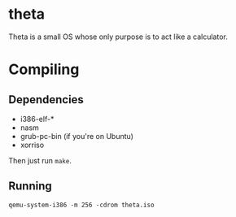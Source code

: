 # theta
Theta is a small OS whose only purpose is to act like
a calculator.

# Compiling

## Dependencies
- i386-elf-*
- nasm
- grub-pc-bin (if you're on Ubuntu)
- xorriso

Then just run `make`.

## Running
```
qemu-system-i386 -m 256 -cdrom theta.iso